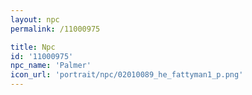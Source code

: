 ```yaml
---
layout: npc
permalink: /11000975

title: Npc
id: '11000975'
npc_name: 'Palmer'
icon_url: 'portrait/npc/02010089_he_fattyman1_p.png'
---
```

